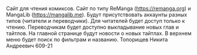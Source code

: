 Сайт для чтения комиксов.
Сайт по типу ReManga (https://remanga.org) и MangaLib (https://mangalib.me). Будут присутствовать аккаунты разных типов (читатели и переводчики).
Для читателей будет доступ только к чтению. Переводчикам будет доступно выкладывание новых глав и тайтлов. На главной странице будут новости о новых тайтлах.
В верхнем меню будет поиск по фильтрам и названию.
Топорищев Никита Андреевич 609-21
